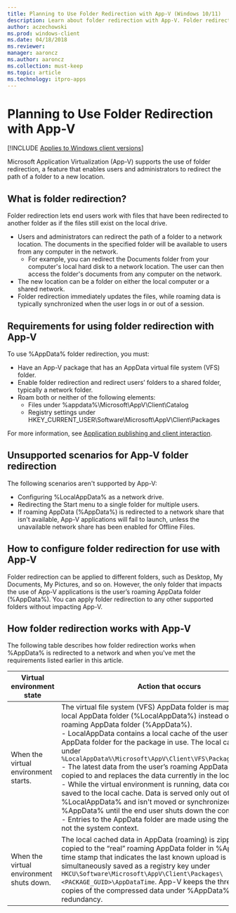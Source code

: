 ```yaml
---
title: Planning to Use Folder Redirection with App-V (Windows 10/11)
description: Learn about folder redirection with App-V. Folder redirection enables users and administrators to redirect the path of a folder to a new location.
author: aczechowski
ms.prod: windows-client
ms.date: 04/18/2018
ms.reviewer: 
manager: aaroncz
ms.author: aaroncz
ms.collection: must-keep
ms.topic: article
ms.technology: itpro-apps
---
```


# Planning to Use Folder Redirection with App-V

[!INCLUDE [Applies to Windows client versions](../includes/applies-to-windows-client-versions.md)]

Microsoft Application Virtualization (App-V) supports the use of folder redirection, a feature that enables users and administrators to redirect the path of a folder to a new location.

## What is folder redirection?

Folder redirection lets end users work with files that have been redirected to another folder as if the files still exist on the local drive.

* Users and administrators can redirect the path of a folder to a network location. The documents in the specified folder will be available to users from any computer in the network.
    * For example, you can redirect the Documents folder from your computer's local hard disk to a network location. The user can then access the folder's documents from any computer on the network.
* The new location can be a folder on either the local computer or a shared network.
* Folder redirection immediately updates the files, while roaming data is typically synchronized when the user logs in or out of a session.

## Requirements for using folder redirection with App-V

To use %AppData% folder redirection, you must:

* Have an App-V package that has an AppData virtual file system (VFS) folder.
* Enable folder redirection and redirect users’ folders to a shared folder, typically a network folder.
* Roam both or neither of the following elements:
    * Files under %appdata%\Microsoft\AppV\Client\Catalog
    * Registry settings under HKEY_CURRENT_USER\Software\Microsoft\AppV\Client\Packages

For more information, see [Application publishing and client interaction](appv-application-publishing-and-client-interaction.md#roaming-requirements-and-user-catalog-data-storage).

## Unsupported scenarios for App-V folder redirection

The following scenarios aren't supported by App-V:

* Configuring %LocalAppData% as a network drive.
* Redirecting the Start menu to a single folder for multiple users.
* If roaming AppData (%AppData%) is redirected to a network share that isn't available, App-V applications will fail to launch, unless the unavailable network share has been enabled for Offline Files.

## How to configure folder redirection for use with App-V

Folder redirection can be applied to different folders, such as Desktop, My Documents, My Pictures, and so on. However, the only folder that impacts the use of App-V applications is the user’s roaming AppData folder (%AppData%). You can apply folder redirection to any other supported folders without impacting App-V.

## How folder redirection works with App-V

The following table describes how folder redirection works when %AppData% is redirected to a network and when you've met the requirements listed earlier in this article.

|Virtual environment state|Action that occurs|
|---|---|
|When the virtual environment starts.|The virtual file system (VFS) AppData folder is mapped to the local AppData folder (%LocalAppData%) instead of to the user’s roaming AppData folder (%AppData%).<br>- LocalAppData contains a local cache of the user’s roaming AppData folder for the package in use. The local cache is located under ```%LocalAppData%\Microsoft\AppV\Client\VFS\PackageGUID\AppData```<br>- The latest data from the user’s roaming AppData folder is copied to and replaces the data currently in the local cache.<br>- While the virtual environment is running, data continues to be saved to the local cache. Data is served only out of %LocalAppData% and isn't moved or synchronized with %AppData% until the end user shuts down the computer.<br>- Entries to the AppData folder are made using the user context, not the system context.|
|When the virtual environment shuts down.|The local cached data in AppData (roaming) is zipped up and copied to the “real” roaming AppData folder in %AppData%. A time stamp that indicates the last known upload is simultaneously saved as a registry key under ```HKCU\Software\Microsoft\AppV\Client\Packages\<PACKAGE_GUID>\AppDataTime```. App-V keeps the three most recent copies of the compressed data under %AppData% for redundancy.|




